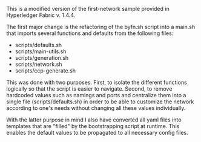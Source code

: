 This is a modified version of the first-network sample provided in Hyperledger Fabric v. 1.4.4. 

The first major change is the refactoring of the byfn.sh script into a main.sh that imports several functions and defaults from the following files:

- scripts/defaults.sh
- scripts/main-utils.sh
- scripts/generation.sh
- scripts/network.sh
- scripts/ccp-generate.sh

This was done with two purposes. First, to isolate the different functions logically so that the script is easier to navigate. Second, to remove hardcoded values such as namings and ports and centralize them into a single file (scripts/defaults.sh) in order to be able to customize the network according to one's needs without changing all these values individually. 

With the latter purpose in mind I also have converted all yaml files into templates that are "filled" by the bootstrapping script at runtime. This enables the default values to be propagated to all necessary config files.
